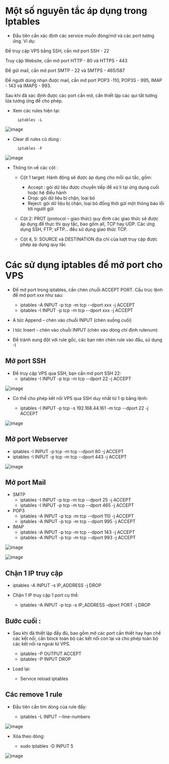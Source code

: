 # Một số nguyên tắc áp dụng trong Iptables

- Đầu tiên cần xác định các service muốn đóng/mở và các port tương ứng. Ví dụ:

Để truy cập VPS bằng SSH, cần mở port SSH - 22

Truy cập Website, cần mở port HTTP - 80 và HTTPS - 443

Để gửi mail, cần mở port SMTP - 22 và SMTPS - 465/587

Để người dùng nhạn được mail, cần mở port POP3 -110, POP3S - 995, IMAP - 143 và IMAPS - 993.

Sau khi đã xác định được các port cần mờ, cần thiết lập các qui tắt tường lửa tương ứng để cho phép.

- Xem các rules hiện tại:

        iptables -L
        
![image](https://user-images.githubusercontent.com/95491130/186612500-5bf69eab-f9cd-44c3-90e7-ba9eef59131a.png)

- Clear đi rules cũ dùng :

        iptables -F
        
 ![image](https://user-images.githubusercontent.com/95491130/186612619-32b1338f-6c3e-48dd-a285-aba9d8d82ecc.png)

- Thông tin về các cột :
    + Cột 1 target: Hành động sẽ được áp dụng cho mỗi qui tắc, gồm:
        - Accept : gói dữ liệu được chuyển tiếp để xử lí tại ứng dụng cuối hoặc hệ điều hành
        - Drop: gói dữ liệu bị chặn, loại bỏ
        - Reject: gói dữ liệu bị chặn, loại bỏ đồng thời gửi một thông báo lỗi tới người gửi
    + Cột 2: PROT (protocol – giao thức) quy định các giao thức sẽ được áp dụng để thực thi quy tắc, bao gồm all, TCP hay UDP. Các ứng dụng SSH, FTP, sFTP… đều sử dụng giao thức TCP.

    + Cột 4, 5: SOURCE và DESTINATION địa chỉ của lượt truy cập được phép áp dụng quy tắc

# Các sử dụng iptables để mở port cho VPS
- Để mở port trong iptables, cần chèn chuỗi ACCEPT PORT. Cấu trúc lệnh để mở port xxx như sau:
    + iptables -A INPUT -p tcp -m tcp --dport xxx -j ACCEPT
    + iptables -I INPUT -p tcp -m tcp --dport xxx -j ACCEPT

- A tức Append – chèn vào chuỗi INPUT (chèn xuống cuối)
- I tức Insert - chèn vào chuỗi INPUT (chèn vào dòng chỉ định rulenum)
- Để tránh xung đột với rule gốc, các bạn nên chèn rule vào đầu, sử dụng -I

## Mở port SSH
- Để truy cập VPS qua SSH, bạn cần mở port SSH 22:
    + iptables -I INPUT -p tcp -m tcp --dport 22 -j ACCEPT

![image](https://user-images.githubusercontent.com/95491130/186613180-3ff90963-ba3c-4222-aa43-141babe11146.png)

- Có thể cho phép kết nối VPS qua SSH duy nhất từ 1 ip bằng lệnh:

    + iptables -I INPUT -p tcp -s 192.168.44.161 -m tcp --dport 22 -j ACCEPT

![image](https://user-images.githubusercontent.com/95491130/186613482-641119ba-fce1-4eac-80a5-1da7a2f094dc.png)

## Mở port Webserver

- iptables -I INPUT -p tcp -m tcp --dport 80 -j ACCEPT
- iptables -I INPUT -p tcp -m tcp --dport 443 -j ACCEPT

![image](https://user-images.githubusercontent.com/95491130/186613690-91389381-5dcb-424f-b9c4-8af8f3c90095.png)

## Mở port Mail
- SMTP
    + iptables -I INPUT -p tcp -m tcp --dport 25 -j ACCEPT
    + iptables -I INPUT -p tcp -m tcp --dport 465 -j ACCEPT
- POP3
    + iptables -A INPUT -p tcp -m tcp --dport 110 -j ACCEPT
    + iptables -A INPUT -p tcp -m tcp --dport 995 -j ACCEPT
- IMAP
    + iptables -A INPUT -p tcp -m tcp --dport 143 -j ACCEPT
    + iptables -A INPUT -p tcp -m tcp --dport 993 -j ACCEPT

![image](https://user-images.githubusercontent.com/95491130/186614209-75a9b2da-5f42-4ff0-8518-684d9fa30256.png)

![image](https://user-images.githubusercontent.com/95491130/186614104-f494d124-549d-43fd-894e-bc9978aa4f00.png)

## Chặn 1 IP truy cập

- iptables -A INPUT -s IP_ADDRESS -j DROP

- Chặn 1 IP truy cập 1 port cụ thể:

    + iptables -A INPUT -p tcp -s IP_ADDRESS –dport PORT -j DROP

## Bước cuối :

- Sau khi đã thiết lập đầy đủ, bao gồm mở các port cần thiết hay hạn chế các kết nối, cần block toàn bộ các kết nối còn lại và cho phép toàn bộ các kết nối ra ngoài từ VPS.
    + iptables -P OUTPUT ACCEPT
    + iptables -P INPUT DROP

- Load lại:
    + Service reload iptables

## Các remove 1 rule

- Đầu tiên cần tìm dòng của rule đấy:

    + iptables -L INPUT --line-numbers

![image](https://user-images.githubusercontent.com/95491130/186614712-e1eed680-17ca-4b35-8b21-50141134e5c0.png)

- Xóa theo dòng:

    + sudo iptables -D INPUT 5

![image](https://user-images.githubusercontent.com/95491130/186614782-78f36523-c332-41f2-a7a1-88874adf0702.png)

